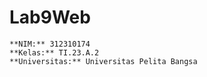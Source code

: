 # Lab9Web

```**Nama:** Sartika Agustin
**NIM:** 312310174
**Kelas:** TI.23.A.2
**Universitas:** Universitas Pelita Bangsa
